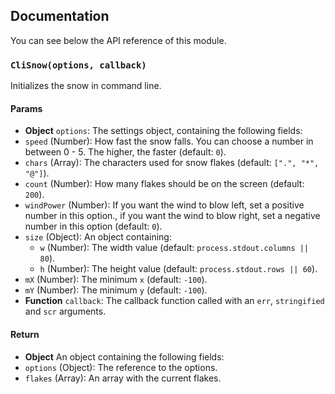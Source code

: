 ## Documentation

You can see below the API reference of this module.

### `CliSnow(options, callback)`
Initializes the snow in command line.

#### Params

- **Object** `options`: The settings object, containing the following fields:
 - `speed` (Number): How fast the snow falls. You can choose a number in between 0 - 5. The higher, the faster (default: `0`).
 - `chars` (Array): The characters used for snow flakes (default: `[".", "*", "@"]`).
 - `count` (Number): How many flakes should be on the screen (default: `200`).
 - `windPower` (Number): If you want the wind to blow left, set a positive number in this option., if you want the wind to blow right, set a negative number in this option (default: `0`).
 - `size` (Object): An object containing:
   - `w` (Number): The width value (default: `process.stdout.columns || 80`).
   - `h` (Number): The height value (default: `process.stdout.rows || 60`).
 - `mX` (Number): The minimum `x` (default: `-100`).
 - `mY` (Number): The minimum `y` (default: `-100`).
- **Function** `callback`: The callback function called with an `err`, `stringified` and `scr` arguments.

#### Return
- **Object** An object containing the following fields:
 - `options` (Object): The reference to the options.
 - `flakes` (Array): An array with the current flakes.

